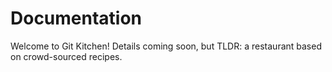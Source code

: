# Documentation
Welcome to Git Kitchen! Details coming soon, but TLDR: a restaurant based on crowd-sourced recipes.
